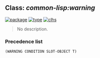 ## Class: ***common-lisp:warning***
[![package](https://img.shields.io/badge/Package-COMMON--LISP-5f9ea0.svg?style=social&colorA=999999)](../) [![type](https://img.shields.io/badge/Type-Class-5f9ea0.svg?style=social&colorA=999999)](../#class) [![clhs](https://img.shields.io/badge/CLHS-WARNING-5f9ea0.svg?style=social&colorA=999999)](http://www.lispworks.com/documentation/HyperSpec/Body/e_warnin.htm) 

> No description.

### Precedence list
```
(WARNING CONDITION SLOT-OBJECT T)
```

